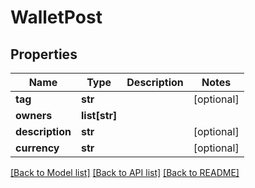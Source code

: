 # WalletPost

## Properties
Name | Type | Description | Notes
------------ | ------------- | ------------- | -------------
**tag** | **str** |  | [optional] 
**owners** | **list[str]** |  | 
**description** | **str** |  | [optional] 
**currency** | **str** |  | [optional] 

[[Back to Model list]](../README.md#documentation-for-models) [[Back to API list]](../README.md#documentation-for-api-endpoints) [[Back to README]](../README.md)


